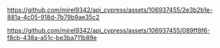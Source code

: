  

https://github.com/mirel9342/api_cypress/assets/106937455/2e3b2b1e-881a-4c05-918d-7b79b9ae35c2



https://github.com/mirel9342/api_cypress/assets/106937455/089ff8f6-f8cb-438a-a51c-be3ba711b89e

